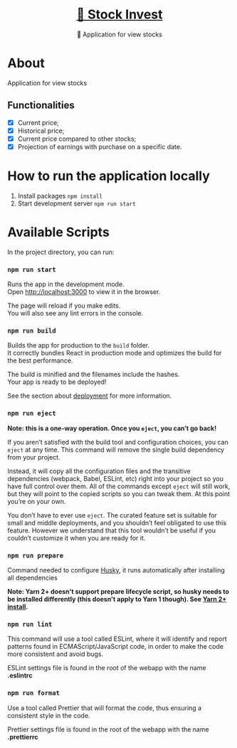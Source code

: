 <h1 align="center">
    <a href="https://github.com/Keemluvr/alive">🔗 Stock Invest</a>
</h1>
<p align="center">🚀 Application for view stocks</p>

# About

Application for view stocks

## Functionalities

- [x] Current price;
- [x] Historical price;
- [x] Current price compared to other stocks;
- [x] Projection of earnings with purchase on a specific date.

# How to run the application locally

1. Install packages `npm install`
2. Start development server `npm run start`

# Available Scripts

In the project directory, you can run:

### `npm run start`

Runs the app in the development mode.\
Open [http://localhost:3000](http://localhost:3000) to view it in the browser.

The page will reload if you make edits.\
You will also see any lint errors in the console.

### `npm run build`

Builds the app for production to the `build` folder.\
It correctly bundles React in production mode and optimizes the build for the best performance.

The build is minified and the filenames include the hashes.\
Your app is ready to be deployed!

See the section about [deployment](https://facebook.github.io/create-react-app/docs/deployment) for more information.

### `npm run eject`

**Note: this is a one-way operation. Once you `eject`, you can’t go back!**

If you aren’t satisfied with the build tool and configuration choices, you can `eject` at any time. This command will remove the single build dependency from your project.

Instead, it will copy all the configuration files and the transitive dependencies (webpack, Babel, ESLint, etc) right into your project so you have full control over them. All of the commands except `eject` will still work, but they will point to the copied scripts so you can tweak them. At this point you’re on your own.

You don’t have to ever use `eject`. The curated feature set is suitable for small and middle deployments, and you shouldn’t feel obligated to use this feature. However we understand that this tool wouldn’t be useful if you couldn’t customize it when you are ready for it.

### `npm run prepare`

Command needed to configure [Husky](https://typicode.github.io/husky/#/), it runs automatically after installing all dependencies

**Note: Yarn 2+ doesn't support prepare lifecycle script, so husky needs to be installed differently (this doesn't apply to Yarn 1 though). See [Yarn 2+ install](https://typicode.github.io/husky/#/?id=yarn-2).**

### `npm run lint`

This command will use a tool called ESLint, where it will identify and report patterns found in ECMAScript/JavaScript code, in order to make the code more consistent and avoid bugs.

ESLint settings file is found in the root of the webapp with the name **.eslintrc**

### `npm run format`

Use a tool called Prettier that will format the code, thus ensuring a consistent style in the code.

Prettier settings file is found in the root of the webapp with the name **.prettierrc**
